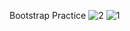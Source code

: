 Bootstrap Practice
![2](https://github.com/user-attachments/assets/6e624037-4994-48d9-bb7e-5b67ef40451f)
![1](https://github.com/user-attachments/assets/64b7ce84-a980-4c02-a5d1-7e1af4e6acc6)

